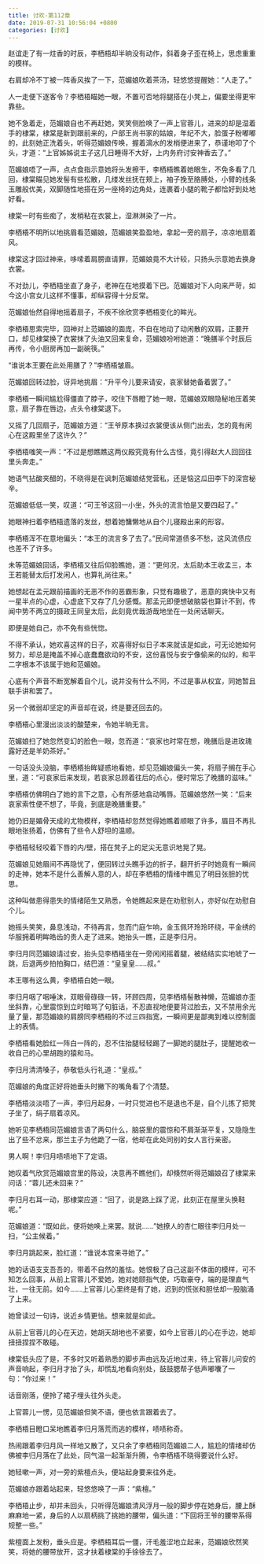```yaml
---
title: 讨欢-第112章
date: 2019-07-31 10:56:04 +0800
categories: [讨欢]
---
```


赵谊走了有一炷香的时辰，李栖梧却半晌没有动作，斜着身子歪在椅上，思虑重重的模样。

右肩却冷不丁被一阵香风挨了一下，范媚娘吹着茶汤，轻悠悠提醒她：“人走了。”

人一走便下逐客令？李栖梧瞄她一眼，不置可否地将腿搭在小凳上，偏要坐得更牢靠些。

她不急着走，范媚娘自也不再赶她，笑笑侧脸唤了一声上官蓉儿，进来的却是湿着手的棣棠，棣棠是新到跟前来的，户部王尚书家的姑娘，年纪不大，脸蛋子粉嘟嘟的，此刻她正洗着头，听得范媚娘传唤，握着滴水的发梢便进来了，恭谨地叩了个头，才道：“上官姊姊说主子这几日睡得不大好，上内务府讨安神香去了。”

范媚娘唔了一声，点点食指示意她将头发擦干，李栖梧瞧着她眼生，不免多看了几回，棣棠瞄见她发髻有些松散，几缕发丝抚在颊上，袖子挽至胳膊处，小臂的线条玉雕般优美，双脚随性地搭在另一座椅的边角处，连裹着小腿的靴子都恰好到处地好看。

棣棠一时有些痴了，发梢粘在衣裳上，湿淋淋染了一片。

李栖梧不明所以地挑眉看范媚娘，范媚娘笑盈盈地，拿起一旁的扇子，凉凉地扇着风。

棣棠这才回过神来，哆嗦着肩膀直请罪，范媚娘竟不大计较，只扬头示意她去换身衣裳。

不对劲儿，李栖梧坐直了身子，老神在在地摸着下巴。范媚娘对下人向来严苛，如今这小宫女儿这样不懂事，却纵容得十分反常。

范媚娘怡然自得地摇着扇子，不疾不徐欣赏李栖梧变化的眸光。

李栖梧思索完毕，回神对上范媚娘的面庞，不自在地动了动闲散的双肩，正要开口，却见棣棠换了衣裳抹了头油又回来复命，范媚娘吩咐她道：“晚膳半个时辰后再传，令小厨房再加一副碗筷。”

“谁说本王要在此处用膳了？”李栖梧皱眉。

范媚娘回转过脸，讶异地挑眉：“升平今儿要来请安，哀家替她备着罢了。”

李栖梧一瞬间尴尬得僵直了脖子，咬住下唇瞪了她一眼，范媚娘双眼隐秘地压着笑意，扇子靠在唇边，点头令棣棠退下。

又摇了几回扇子，范媚娘方道：“王爷原本换过衣裳便该从侧门出去，怎的竟有闲心在这殿里坐了这许久？”

李栖梧嗤笑一声：“不过是想瞧瞧这两仪殿究竟有什么古怪，竟引得赵大人回回往里头奔走。”

她语气拈酸夹醋的，不晓得是在讽刺范媚娘结党营私，还是恼这瓜田李下的深宫秘辛。

范媚娘低低一笑，叹道：“可王爷这回一小坐，外头的流言怕是又要四起了。”

她眼神扫着李栖梧遗落的发丝，想着她慵懒地从自个儿寝殿出来的形容。

李栖梧浑不在意地偏头：“本王的流言多了去了。”民间常道债多不愁，这风流债应也差不了许多。

未等范媚娘回话，李栖梧又往后仰脸瞧她，道：“更何况，太后助本王收孟三，本王若能替太后打发闲人，也算礼尚往来。”

她想起在孟元跟前描画的无恶不作的恶霸形象，只觉有趣极了，恶意的爽快中又有一星半点的心虚，心虚底下又存了几分感慨。那孟元即便想破脑袋也算计不到，传闻中势不两立的摄政王同皇太后，此刻竟优哉游哉地坐在一处闲话聊天。

即便是她自己，亦不免有些恍惚。

不得不承认，她欢喜这样的日子，欢喜得好似日子本来就该是如此，可无论她如何努力，却总是掩盖不掉心底蠢蠢欲动的不安，这份喜悦与安宁像偷来的似的，和平二字根本不该属于她和范媚娘。

心底有个声音不断宽解着自个儿，说并没有什么不同，不过是事从权宜，同她暂且联手讲和罢了。

另一个微弱却坚定的声音却在说，终是要还回去的。

李栖梧心里漫出淡淡的酸楚来，令她半晌无言。

范媚娘扫了她忽然变幻的脸色一眼，忽而道：“哀家也时常在想，晚膳后是进玫瑰露好还是羊奶茶好。”

一句话没头没脑，李栖梧抬眸疑惑地看她，却见范媚娘偏头一笑，将扇子搁在手心里，道：“可哀家后来发现，若哀家总顾着往后的点心，便时常忘了晚膳的滋味。”

李栖梧仿佛明白了她的言下之意，心有所感地翕动嘴唇。范媚娘悠然一笑：“后来哀家索性便不想了，毕竟，到底是晚膳重要。”

她仍旧是媚骨天成的尤物模样，李栖梧却忽然觉得她瞧着顺眼了许多，眉目不再扎眼地张扬着，仿佛有了些令人舒坦的温顺。

李栖梧轻轻咬着下唇的内/壁，搭在凳子上的足尖无意识地晃了晃。

范媚娘见她眉间不再隐忧了，便回转过头瞧手边的折子，翻开折子时她竟有一瞬间的走神，她本不是什么善解人意的人，却在李栖梧的情绪中瞧见了明目张胆的忧思。

这种叫做患得患失的情绪陌生又熟悉，令她瞧起来是在劝慰别人，亦好似在劝慰自个儿。

她摇头笑笑，鼻息浅动，不待再言，忽而门庭乍响，金玉佩环玲玲环绕，平金绣的华服拥着明眸皓齿的贵人走了进来。她抬头一瞧，正是李归月。

李归月同范媚娘请过安，抬头见李栖梧坐在一旁闲闲摇着腿，被结结实实地唬了一跳，后退两步拍拍胸口，结巴道：“皇皇皇……叔。”

本王哪有这么黄，李栖梧白她一眼。

李归月咽了咽唾沫，双眼骨碌碌一转，环顾四周，见李栖梧髻散神懒，范媚娘亦歪坐斜靠，心里震惊到立时暗骂了句脏话，不忍直视地便要背过脸去，又不禁用余光量了量，那范媚娘的肩膀同李栖梧的不过三四指宽，一瞬间更是鄙夷到难以控制面上的表情。

李栖梧看她脸红一阵白一阵的，忍不住抬腿轻轻踢了一脚她的腿肚子，提醒她收一收自己的心里胡跑的猿和马。

李归月清清嗓子，恭敬低头行礼道：“皇叔。”

范媚娘的角度正好将她垂头时撇下的嘴角看了个清楚。

李栖梧淡淡唔了一声，李归月起身，一时只觉进也不是退也不是，自个儿拣了把凳子坐了，绢子扇着凉风。

她听见李栖梧同范媚娘言语了两句什么，脑袋里的震惊和不屑渐渐平复，又隐隐生出了些不忿来，那兰主子为他跪了一宿，他却在此处同别的女人言行亲密。

男人啊！李归月啧啧地下了定语。

她叹着气欣赏范媚娘宫里的陈设，决意再不瞧他们，却倏然听得范媚娘召了棣棠来问话：“蓉儿还未回来？”

李归月右耳一动，那棣棠应道：“回了，说是路上踩了泥，此刻正在屋里头换鞋呢。”

范媚娘道：“既如此，便将她唤上来罢。就说……”她撩人的杏仁眼往李归月处一扫，“公主候着。”

李归月跳起来，脸红道：“谁说本宫来寻她了。”

她的话语支支吾吾的，带着不自然的羞怯。她恨极了自己这副不体面的模样，可不知怎么回事，从前上官蓉儿不爱她，她对她颐指气使，巧取豪夺，端的是理直气壮，一往无前。如今……上官蓉儿心里终是有了她，迟到的慌张和胆怯却一股脑涌了上来。

她曾读过一句诗，说近乡情更怯。想来就是如此。

从前上官蓉儿的心在天边，她胡天胡地也不紧要，如今上官蓉儿的心在手边，她却扭扭捏捏不敢碰。

棣棠低头应了是，不多时又听着熟悉的脚步声由远及近地过来，待上官蓉儿问安的声音响起，李归月才抬了头，却慌乱地看向别处，鼓鼓腮帮子低声嘟囔了一句：“你过来！”

话音刚落，便拎了裙子埋头往外头走。

上官蓉儿一愣，见范媚娘但笑不语，便也依言跟着去了。

李栖梧目瞪口呆地瞧着李归月落荒而逃的模样，啧啧称奇。

热闹跟着李归月风一样地又散了，又只余了李栖梧同范媚娘二人，尴尬的情绪却仿佛被李归月落在了此处，同气温一起渐渐升腾，令李栖梧不晓得要说什么好。

她轻嗽一声，对一旁的紫檀点头，便站起身要来往外走。

范媚娘亦跟着站起来，轻悠悠唤了一声：“紫檀。”

李栖梧止步，却并未回头，只听得范媚娘清风浮月一般的脚步停在她身后，腰上酥麻麻地一紧，身后的人以扇柄挑了挑她的腰带，偏头道：“下回将王爷的腰带系得规整一些。”

紫檀面上发粉，垂头应是。李栖梧耳后一僵，汗毛羞涩地立起来，范媚娘欣然笑笑，将她的腰带放开，这才扶着棣棠的手徐徐去了。

